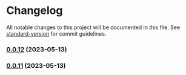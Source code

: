 # Changelog

All notable changes to this project will be documented in this file. See [standard-version](https://github.com/conventional-changelog/standard-version) for commit guidelines.

### [0.0.12](https://github.com/henrycontal/effective-potato/compare/v0.0.11...v0.0.12) (2023-05-13)

### [0.0.11](https://github.com/henrycontal/effective-potato/compare/v0.0.10...v0.0.11) (2023-05-13)
